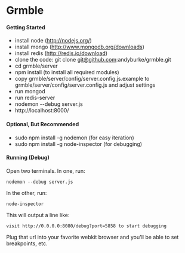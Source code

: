 Grmble
====

#### Getting Started

 * install node (http://nodejs.org/)
 * install mongo (http://www.mongodb.org/downloads)
 * install redis (http://redis.io/download)
 * clone the code: git clone git@github.com:andyburke/grmble.git
 * cd grmble/server
 * npm install (to install all required modules)
 * copy grmble/server/config/server.config.js.example to grmble/server/config/server.config.js and adjust settings
 * run mongod
 * run redis-server
 * nodemon --debug server.js
 * http://localhost:8000/

#### Optional, But Recommended

 * sudo npm install -g nodemon (for easy iteration)
 * sudo npm install -g node-inspector (for debugging)

#### Running (Debug)

Open two terminals.  In one, run:

    nodemon --debug server.js

In the other, run:

    node-inspector

This will output a line like:

    visit http://0.0.0.0:8080/debug?port=5858 to start debugging
    
Plug that url into your favorite webkit browser and you'll be able to set breakpoints, etc.

